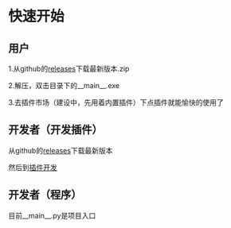 快速开始
============

用户
---------------------

1.从github的[releases](https://github.com/HowieHz/hpyculator/releases)下载最新版本.zip

2.解压，双击目录下的__main__.exe

3.去插件市场（建设中，先用着内置插件）下点插件就能愉快的使用了


开发者（开发插件）
---------------------

从github的[releases](https://github.com/HowieHz/hpyculator/releases)下载最新版本

然后到[插件开发](plugin_dev/index.html)

开发者（程序）
---------------------

目前__main__.py是项目入口